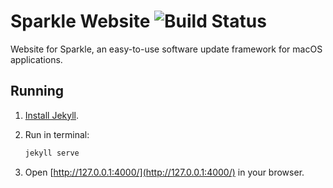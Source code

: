 # Sparkle Website ![Build Status](https://github.com/sparkle-project/sparkle-project.github.io/workflows/Jekyll%20site%20CI/badge.svg?branch=master)

Website for Sparkle, an easy-to-use software update framework for macOS applications.

## Running

1. [Install Jekyll](https://jekyllrb.com/docs/installation/#macOS).

2. Run in terminal:

   ```sh
   jekyll serve
   ```

3. Open [http://127.0.0.1:4000/](http://127.0.0.1:4000/) in your browser.
